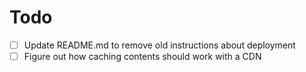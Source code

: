 # Todo

- [ ] Update README.md to remove old instructions about deployment
- [ ] Figure out how caching contents should work with a CDN
